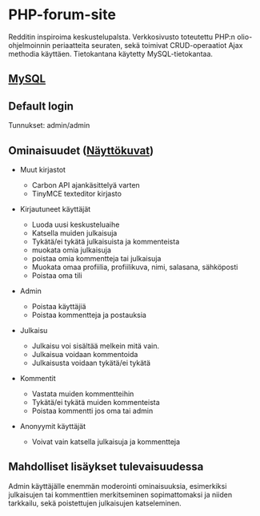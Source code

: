 # PHP-forum-site


Redditin inspiroima keskustelupalsta. Verkkosivusto toteutettu PHP:n olio-ohjelmoinnin periaatteita seuraten, sekä toimivat CRUD-operaatiot Ajax methodia käyttäen.
Tietokantana käytetty MySQL-tietokantaa.

## [MySQL](https://raw.githubusercontent.com/vilbedawg/PHP-forum-site/master/Database.sql)


## Default login
Tunnukset: admin/admin


## Ominaisuudet ([Näyttökuvat](https://imgur.com/a/hHnJAFD))

* Muut kirjastot 

  * Carbon API ajankäsittelyä varten
  * TinyMCE texteditor kirjasto



* Kirjautuneet käyttäjät

  * Luoda uusi keskusteluaihe
  * Katsella muiden julkaisuja
  * Tykätä/ei tykätä julkaisuista ja kommenteista
  * muokata omia julkaisuja
  * poistaa omia kommentteja tai julkaisuja
  * Muokata omaa profiilia, profiilikuva, nimi, salasana, sähköposti
  * Poistaa oma tili
  
 

* Admin

  * Poistaa käyttäjiä
  * Poistaa kommentteja ja postauksia
  
  
  
* Julkaisu

  * Julkaisu voi sisältää melkein mitä vain.
  * Julkaisua voidaan kommentoida
  * Julkaisusta voidaan tykätä/ei tykätä

* Kommentit

  * Vastata muiden kommentteihin
  * Tykätä/ei tykätä muiden kommenteista
  * Poistaa kommentti jos oma tai admin

* Anonyymit käyttäjät

  * Voivat vain katsella julkaisuja ja kommentteja


## Mahdolliset lisäykset tulevaisuudessa
Admin käyttäjälle enemmän moderointi ominaisuuksia, esimerkiksi julkaisujen tai kommenttien merkitseminen sopimattomaksi ja niiden tarkkailu, sekä poistettujen julkaisujen katseleminen.
